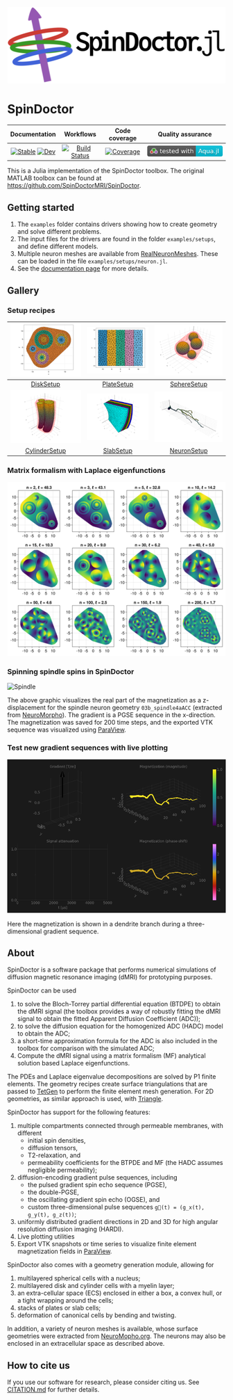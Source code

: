 ![Logo](docs/src/assets/logo_text.png)

# SpinDoctor

| Documentation | Workflows | Code coverage | Quality assurance |
| :-----------: | :-------: | :-----------: | :---------------: |
| [![Stable](https://img.shields.io/badge/docs-stable-blue.svg)](https://spindoctormri.github.io/SpinDoctor.jl/stable) [![Dev](https://img.shields.io/badge/docs-dev-blue.svg)](https://spindoctormri.github.io/SpinDoctor.jl/dev) | [![Build Status](https://github.com/spindoctormri/SpinDoctor.jl/workflows/CI/badge.svg)](https://github.com/spindoctormri/SpinDoctor.jl/actions) | [![Coverage](https://codecov.io/gh/spindoctormri/SpinDoctor.jl/branch/main/graph/badge.svg)](https://codecov.io/gh/spindoctormri/SpinDoctor.jl) | [![Aqua QA](https://raw.githubusercontent.com/JuliaTesting/Aqua.jl/master/badge.svg)](https://github.com/JuliaTesting/Aqua.jl) |

This is a Julia implementation of the SpinDoctor toolbox. The original MATLAB toolbox can be
found at <https://github.com/SpinDoctorMRI/SpinDoctor>.


## Getting started

1. The `examples` folder contains drivers showing how to create geometry and solve
   different problems.
2. The input files for the drivers are found in the folder `examples/setups`, and define
   different models.
3. Multiple neuron meshes are available from
   [RealNeuronMeshes](https://github.com/SpinDoctorMRI/RealNeuronMeshes). These can be loaded in
   the file `examples/setups/neuron.jl`.
4. See the [documentation page](https://spindoctormri.github.io/SpinDoctor.jl/dev) for more details.


## Gallery

### Setup recipes

| ![Disks](assets/setups/disks.png)             | ![Plates](assets/setups/plates.png)     | ![Spheres](assets/setups/spheres.png)     |
|:---------------------------------------------:|:---------------------------------------:|:-----------------------------------------:|
| [DiskSetup](examples/setups/disks.jl)         | [PlateSetup](examples/setups/plates.jl) | [SphereSetup](examples/setups/spheres.jl) |
| ![Cylinders](assets/setups/cylinders.png)     | ![Slabs](assets/setups/slabs.png)       | ![Neuron](assets/setups/neuron.png)       |
| [CylinderSetup](examples/setups/cylinders.jl) | [SlabSetup](examples/setups/slabs.jl)   | [NeuronSetup](examples/setups/neuron.jl)  |

### Matrix formalism with Laplace eigenfunctions

![Eigenfunctions](assets/eigenfunctions.png)

### Spinning spindle spins in SpinDoctor

![Spindle](assets/spindle.gif)

The above graphic visualizes the real part of the magnetization as a z-displacement for the
spindle neuron geometry `03b_spindle4aACC` (extracted from
[NeuroMorpho](http://neuromorpho.org/)). The gradient is a PGSE sequence in the x-direction.
The magnetization was saved for 200 time steps, and the exported VTK sequence was visualized
using [ParaView](https://www.paraview.org).


### Test new gradient sequences with live plotting

![Gradient](assets/gradient.gif)

Here the magnetization is shown in a dendrite branch during a three-dimensional gradient
sequence.

## About

SpinDoctor is a software package that performs numerical simulations of diffusion magnetic
resonance imaging (dMRI) for prototyping purposes.

SpinDoctor can be used

1. to solve the Bloch-Torrey partial differential equation (BTDPE) to obtain the dMRI signal
   (the toolbox provides a way of robustly fitting the dMRI signal to obtain the fitted
   Apparent Diffusion Coefficient (ADC));
2. to solve the diffusion equation for the homogenized ADC (HADC) model to obtain the ADC;
3. a short-time approximation formula for the ADC is also included in the toolbox for
   comparison with the simulated ADC;
4. Compute the dMRI signal using a matrix formalism (MF) analytical solution based Laplace
   eigenfunctions.

The PDEs and Laplace eigenvalue decompositions are solved by P1 finite elements. The
geometry recipes create surface triangulations that are passed to
[TetGen](https://wias-berlin.de/software/index.jsp?id=TetGen&lang=1) to perform the finite
element mesh generation. For 2D geometries, as similar approach is used, with
[Triangle](https://www.cs.cmu.edu/~quake/triangle.html).

SpinDoctor has support for the following features:

1. multiple compartments connected through permeable membranes, with different
   * initial spin densities,
   * diffusion tensors,
   * T2-relaxation, and
   * permeability coefficients for the BTPDE and MF (the HADC assumes negligible
     permeability);
2. diffusion-encoding gradient pulse sequences, including
   * the pulsed gradient spin echo sequence (PGSE),
   * the double-PGSE,
   * the oscillating gradient spin echo (OGSE), and
   * custom three-dimensional pulse sequences `g⃗(t) = (g_x(t), g_y(t),
     g_z(t))`;
3. uniformly distributed gradient directions in 2D and 3D for high angular resolution
   diffusion imaging (HARDI).
4. Live plotting utilities
5. Export VTK snapshots or time series to visualize finite element magnetization
   fields in [ParaView](https://www.paraview.org).

SpinDoctor also comes with a geometry generation module, allowing for

1. multilayered spherical cells with a nucleus;
2. multilayered disk and cylinder cells with a myelin layer;
3. an extra-cellular space (ECS) enclosed in either a box, a convex hull, or a tight
   wrapping around the cells;
4. stacks of plates or slab cells;
5. deformation of canonical cells by bending and twisting.

In addition, a variety of neuron meshes is available, whose surface geometries were
extracted from [NeuroMopho.org](http://neuromorpho.org). The neurons may also be enclosed in
an extracellular space as described above.


## How to cite us

If you use our software for research, please consider citing us. See
[CITATION.md](CITATION.md) for further details.
